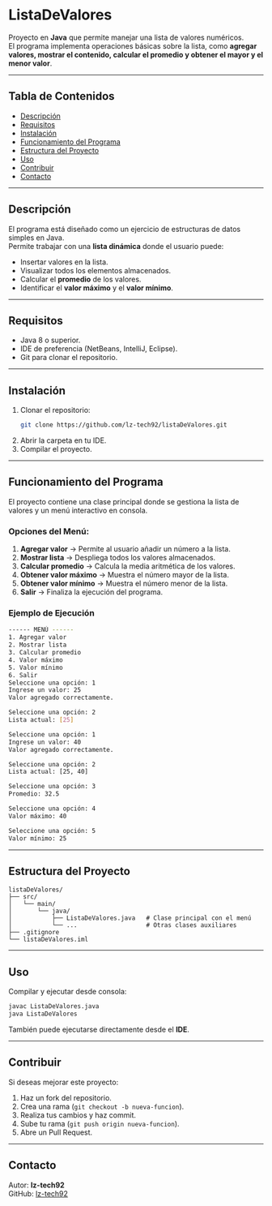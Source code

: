 # ListaDeValores

Proyecto en **Java** que permite manejar una lista de valores numéricos.  
El programa implementa operaciones básicas sobre la lista, como **agregar valores, mostrar el contenido, calcular el promedio y obtener el mayor y el menor valor**.

---

## Tabla de Contenidos

- [Descripción](#descripción)
- [Requisitos](#requisitos)
- [Instalación](#instalación)
- [Funcionamiento del Programa](#funcionamiento-del-programa)
- [Estructura del Proyecto](#estructura-del-proyecto)
- [Uso](#uso)
- [Contribuir](#contribuir)
- [Contacto](#contacto)

---

## Descripción

El programa está diseñado como un ejercicio de estructuras de datos simples en Java.  
Permite trabajar con una **lista dinámica** donde el usuario puede:

- Insertar valores en la lista.
- Visualizar todos los elementos almacenados.
- Calcular el **promedio** de los valores.
- Identificar el **valor máximo** y el **valor mínimo**.

---

## Requisitos

- Java 8 o superior.
- IDE de preferencia (NetBeans, IntelliJ, Eclipse).
- Git para clonar el repositorio.

---

## Instalación

1. Clonar el repositorio:  
   ```bash
   git clone https://github.com/lz-tech92/listaDeValores.git
   ```
2. Abrir la carpeta en tu IDE.
3. Compilar el proyecto.

---

## Funcionamiento del Programa

El proyecto contiene una clase principal donde se gestiona la lista de valores y un menú interactivo en consola.  

### Opciones del Menú:

1. **Agregar valor** → Permite al usuario añadir un número a la lista.  
2. **Mostrar lista** → Despliega todos los valores almacenados.  
3. **Calcular promedio** → Calcula la media aritmética de los valores.  
4. **Obtener valor máximo** → Muestra el número mayor de la lista.  
5. **Obtener valor mínimo** → Muestra el número menor de la lista.  
6. **Salir** → Finaliza la ejecución del programa.

### Ejemplo de Ejecución

```bash
------ MENÚ ------
1. Agregar valor
2. Mostrar lista
3. Calcular promedio
4. Valor máximo
5. Valor mínimo
6. Salir
Seleccione una opción: 1
Ingrese un valor: 25
Valor agregado correctamente.

Seleccione una opción: 2
Lista actual: [25]

Seleccione una opción: 1
Ingrese un valor: 40
Valor agregado correctamente.

Seleccione una opción: 2
Lista actual: [25, 40]

Seleccione una opción: 3
Promedio: 32.5

Seleccione una opción: 4
Valor máximo: 40

Seleccione una opción: 5
Valor mínimo: 25
```

---

## Estructura del Proyecto

```
listaDeValores/
├── src/
│   └── main/
│       └── java/
│           ├── ListaDeValores.java   # Clase principal con el menú
│           └── ...                   # Otras clases auxiliares
├── .gitignore
└── listaDeValores.iml
```

---

## Uso

Compilar y ejecutar desde consola:

```bash
javac ListaDeValores.java
java ListaDeValores
```

También puede ejecutarse directamente desde el **IDE**.

---

## Contribuir

Si deseas mejorar este proyecto:

1. Haz un fork del repositorio.
2. Crea una rama (`git checkout -b nueva-funcion`).
3. Realiza tus cambios y haz commit.
4. Sube tu rama (`git push origin nueva-funcion`).
5. Abre un Pull Request.

---

## Contacto

Autor: **lz-tech92**  
GitHub: [lz-tech92](https://github.com/lz-tech92)  
